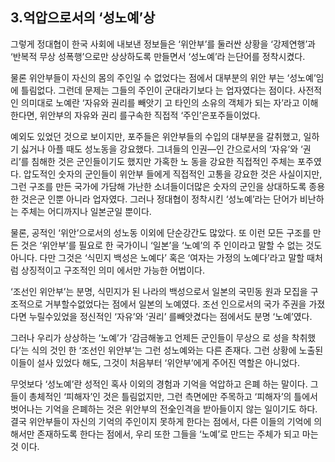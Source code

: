 ## 3.억압으로서의 ‘성노예’상

그렇게 정대협이 한국 사회에 내보낸 정보들은 ‘위안부’를 둘러싼 상황을 ‘강제연행’과 ‘반복적 무상 성폭행’으로만 상상하도록 만들면서 ‘성노예’라 는단어를 정착시켰다.

물론 위안부들이 자신의 몸의 주인일 수 없었다는 점에서 대부분의 위안 부는 ‘성노예’임에 틀림없다. 그런데 문제는 그들의 주인이 군대라기보다 는 업자였다는 점이다. 사전적인 의미대로 노예란 ‘자유와 권리를 빼앗기 고 타인의 소유의 객체가 되는 자’라고 이해한다면, 위안부의 자유와 권리 를구속한 직접적 ‘주인’은포주들이었다.

예외도 있었던 것으로 보이지만, 포주들은 위안부들의 수입의 대부분을 갈취했고, 일하기 싫거나 아플 때도 성노동을 강요했다. 그녀들의 인권—인 간으로서의 ‘자유’와 ‘권리’를 침해한 것은 군인들이기도 했지만 가혹한 노 동을 강요한 직접적인 주체는 포주였다. 압도적인 숫자의 군인들이 위안부 들에게 직접적인 고통을 강요한 것은 사실이지만, 그런 구조를 만든 국가에 가담해 가난한 소녀들이더많은 숫자의 군인을 상대하도록 종용한 것은군 인뿐 아니라 업자였다. 그러나 정대협이 정착시킨 ‘성노예’라는 단어가 비난하는 주체는 어디까지나 일본군일 뿐이다.

물론, 공적인 ‘위안’으로서의 성노동 이외에 단순강간도 많았다. 또 이런 모든 구조를 만든 것은 ‘위안부’를 필요로 한 국가이니 ‘일본’을 ‘노예’의 주 인이라고 말할 수 없는 것도 아니다. 다만 그것은 ‘식민지 백성은 노예다’ 혹은 ‘여자는 가정의 노예다’라고 말할 때처럼 상징적이고 구조적인 의미 에서만 가능한 어법이다.

‘조선인 위안부’는 분명, 식민지가 된 나라의 백성으로서 일본의 국민동 원과 모집을 구조적으로 거부할수없었다는 점에서 일본의 노예였다. 조선 인으로서의 국가 주권을 가졌다면 누릴수있었을 정신적인 ‘자유’와 ‘권리’ 를빼앗겼다는 점에서도 분명 ‘노예’였다.

그러나 우리가 상상하는 ‘노예’가 ‘감금해놓고 언제든 군인들이 무상으 로 성을 착취했다’는 식의 것인 한 ‘조선인 위안부’는 그런 성노예와는 다른 존재다. 그런 상황에 노출된 이들이 설사 있었다 해도, 그것이 처음부터 ‘위안부’에게 주어진 역할은 아니었다.

무엇보다 ‘성노예’란 성적인 혹사 이외의 경험과 기억을 억압하고 은폐 하는 말이다. 그들이 총체적인 ‘피해자’인 것은 틀림없지만, 그런 측면에만 주목하고 ‘피해자’의 틀에서 벗어나는 기억을 은폐하는 것은 위안부의 전全인격을 받아들이지 않는 일이기도 하다. 결국 위안부들이 자신의 기억의 주인이지 못하게 한다는 점에서, 다른 이들의 기억에 의해서만 존재하도록 한다는 점에서, 우리 또한 그들을 ‘노예’로 만드는 주체가 되고 마는 것 이다.